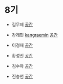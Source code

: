 # 8기

-  김무제 [](https://github.com/)
[공간](https://github.com/StudyFork/GoogryAndroidArchitectureStudy/tree/master/2003/)

-  강래민 [kangraemin](https://github.com/)
[공간](https://github.com/StudyFork/GoogryAndroidArchitectureStudy/tree/master/2003/kangraemin)

- 이경재 [](https://github.com/)
[공간](https://github.com/StudyFork/GoogryAndroidArchitectureStudy/tree/master/2003/)

- 황성진 [](https://github.com/)
[공간](https://github.com/StudyFork/GoogryAndroidArchitectureStudy/tree/master/2003/)

- 김수아 [](https://github.com/)
[공간](https://github.com/StudyFork/GoogryAndroidArchitectureStudy/tree/master/2003/)

- 진승언 [](https://github.com/)
[공간](https://github.com/StudyFork/GoogryAndroidArchitectureStudy/tree/master/2003/)


